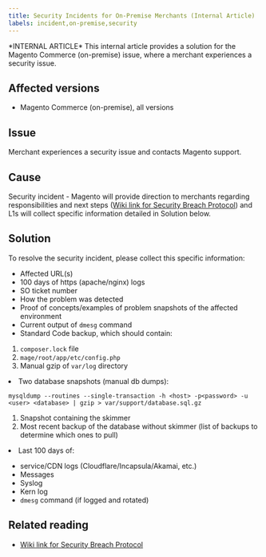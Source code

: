 ```yaml
---
title: Security Incidents for On-Premise Merchants (Internal Article)
labels: incident,on-premise,security
---
```


\*INTERNAL ARTICLE\* This internal article provides a solution for the Magento Commerce (on-premise) issue, where a merchant experiences a security issue. 

## Affected versions

* Magento Commerce (on-premise), all versions

## Issue

Merchant experiences a security issue and contacts Magento support.

## Cause

Security incident - Magento will provide direction to merchants regarding responsibilities and next steps ([Wiki link for Security Breach Protocol](https://wiki.corp.magento.com/pages/viewpage.action?spaceKey=SUP&amp;title=Security+Breach+Protocol)) and L1s will collect specific information detailed in Solution below.

## Solution

To resolve the security incident, please collect this specific information:

* Affected URL(s)
* 100 days of https (apache/nginx) logs
* SO ticket number
* How the problem was detected
* Proof of concepts/examples of problem snapshots of the affected environment
* Current output of `` dmesg `` command
* Standard Code backup, which should contain:

1. `` composer.lock `` file
1. `` mage/root/app/etc/config.php ``
1. Manual gzip of `` var/log `` directory

<li>Two database snapshots (manual db dumps):<pre><code>mysqldump --routines --single-transaction -h &lt;host> -p&lt;password> -u &lt;user> &lt;database> | gzip > var/support/database.sql.gz</code></pre></li>

1. Snapshot containing the skimmer
1. Most recent backup of the database without skimmer (list of backups to determine which ones to pull)

<li>Last 100 days of:</li>

* service/CDN logs (Cloudflare/Incapsula/Akamai, etc.)
* Messages
* Syslog
* Kern log
* `` dmesg `` command (if logged and rotated)

## Related reading

* [Wiki link for Security Breach Protocol](https://wiki.corp.magento.com/pages/viewpage.action?spaceKey=SUP&amp;title=Security+Breach+Protocol)